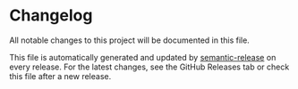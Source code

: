 # Changelog

All notable changes to this project will be documented in this file.

This file is automatically generated and updated by [semantic-release](https://github.com/semantic-release/semantic-release) on every release. For the latest changes, see the GitHub Releases tab or check this file after a new release.
